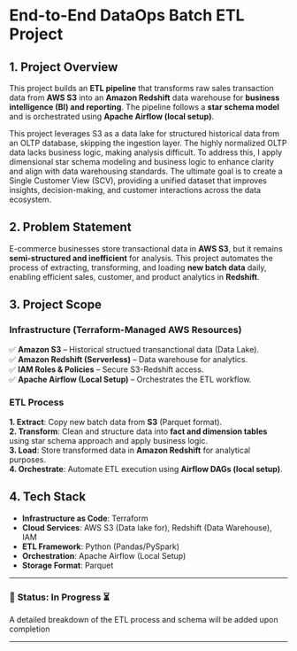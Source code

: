 # End-to-End DataOps Batch ETL Project

## 1. Project Overview
This project builds an **ETL pipeline** that transforms raw sales transaction data from **AWS S3** into an **Amazon Redshift** data warehouse for **business intelligence (BI) and reporting**. The pipeline follows a **star schema model** and is orchestrated using **Apache Airflow (local setup)**.

This project leverages S3 as a data lake for structured historical data from an OLTP database, skipping the ingestion layer. The highly normalized OLTP data lacks business logic, making analysis difficult. To address this, I apply dimensional star schema modeling and business logic to enhance clarity and align with data warehousing standards. The ultimate goal is to create a Single Customer View (SCV), providing a unified dataset that improves insights, decision-making, and customer interactions across the data ecosystem.

## 2. Problem Statement
E-commerce businesses store transactional data in **AWS S3**, but it remains **semi-structured and inefficient** for analysis. This project automates the process of extracting, transforming, and loading **new batch data** daily, enabling efficient sales, customer, and product analytics in **Redshift**.

## 3. Project Scope
### **Infrastructure (Terraform-Managed AWS Resources)**
✅ **Amazon S3** – Historical structued transanctional data (Data Lake).  
✅ **Amazon Redshift (Serverless)** – Data warehouse for analytics.  
✅ **IAM Roles & Policies** – Secure S3-Redshift access.  
✅ **Apache Airflow (Local Setup)** – Orchestrates the ETL workflow.  

### **ETL Process**
**1. Extract**: Copy new batch data from **S3** (Parquet format).  
**2. Transform**: Clean and structure data into **fact and dimension tables** using star schema approach and apply business logic.  
**3. Load**: Store transformed data in **Amazon Redshift** for analytical purposes.  
**4. Orchestrate**: Automate ETL execution using **Airflow DAGs (local setup)**.

## 4. Tech Stack
- **Infrastructure as Code**: Terraform
- **Cloud Services**: AWS S3 (Data lake for), Redshift (Data Warehouse), IAM
- **ETL Framework**: Python (Pandas/PySpark)
- **Orchestration**: Apache Airflow (Local Setup)
- **Storage Format**: Parquet

---
### 📌 **Status:** In Progress ⏳  
A detailed breakdown of the ETL process and schema will be added upon completion

---
